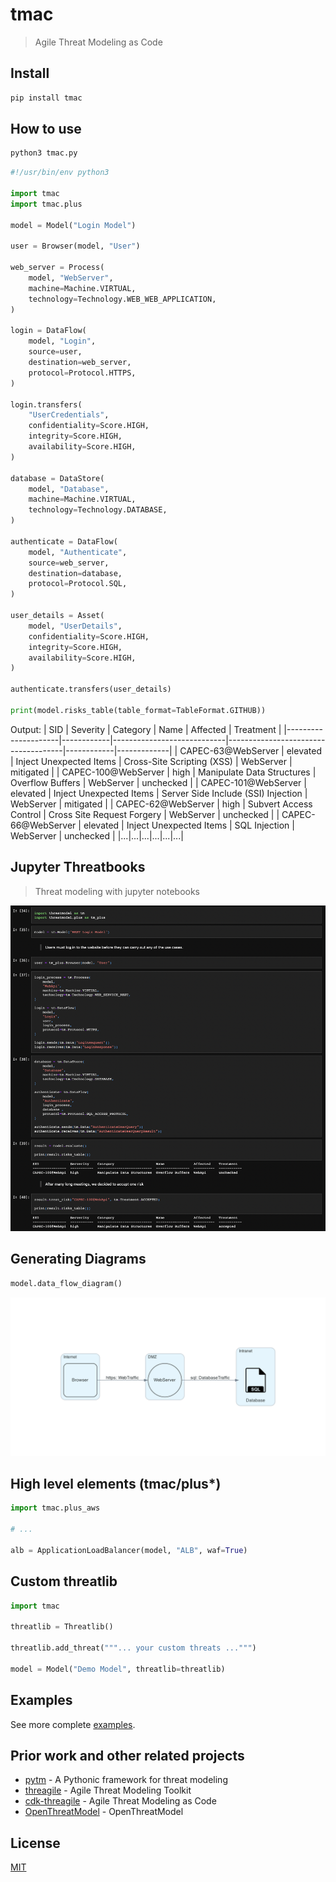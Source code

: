 # tmac
> Agile Threat Modeling as Code

## Install
```bash
pip install tmac
```

## How to use
```bash
python3 tmac.py
```

```python
#!/usr/bin/env python3

import tmac
import tmac.plus

model = Model("Login Model")

user = Browser(model, "User")

web_server = Process(
    model, "WebServer",
    machine=Machine.VIRTUAL,
    technology=Technology.WEB_WEB_APPLICATION,
)

login = DataFlow(
    model, "Login",
    source=user,
    destination=web_server,
    protocol=Protocol.HTTPS,
)

login.transfers(
    "UserCredentials",
    confidentiality=Score.HIGH,
    integrity=Score.HIGH,
    availability=Score.HIGH,
)

database = DataStore(
    model, "Database",
    machine=Machine.VIRTUAL,
    technology=Technology.DATABASE,
)

authenticate = DataFlow(
    model, "Authenticate",
    source=web_server,
    destination=database,
    protocol=Protocol.SQL,
)

user_details = Asset(
    model, "UserDetails",
    confidentiality=Score.HIGH,
    integrity=Score.HIGH,
    availability=Score.HIGH,
)

authenticate.transfers(user_details)

print(model.risks_table(table_format=TableFormat.GITHUB))
```
Output:
| SID                 | Severity   | Category                   | Name                                | Affected   | Treatment   |
|---------------------|------------|----------------------------|-------------------------------------|------------|-------------|
| CAPEC-63@WebServer  | elevated   | Inject Unexpected Items    | Cross-Site Scripting (XSS)          | WebServer  | mitigated   |
| CAPEC-100@WebServer | high       | Manipulate Data Structures | Overflow Buffers                    | WebServer  | unchecked   |
| CAPEC-101@WebServer | elevated   | Inject Unexpected Items    | Server Side Include (SSI) Injection | WebServer  | mitigated   |
| CAPEC-62@WebServer  | high       | Subvert Access Control     | Cross Site Request Forgery          | WebServer  | unchecked   |
| CAPEC-66@WebServer  | elevated   | Inject Unexpected Items    | SQL Injection                       | WebServer  | unchecked   |
|...|...|...|...|...|...|

## Jupyter Threatbooks
> Threat modeling with jupyter notebooks

![threatbook.png](https://github.com/hupe1980/threatmodel/raw/main/.assets/threatbook.png)

## Generating Diagrams
```python
model.data_flow_diagram()
```
![threatbook.png](https://github.com/hupe1980/threatmodel/raw/main/.assets/data-flow-diagram.png)

## High level elements (tmac/plus*)
```python
import tmac.plus_aws

# ...

alb = ApplicationLoadBalancer(model, "ALB", waf=True)

```

## Custom threatlib
```python
import tmac

threatlib = Threatlib()

threatlib.add_threat("""... your custom threats ...""")

model = Model("Demo Model", threatlib=threatlib)
```
## Examples

See more complete [examples](https://github.com/hupe1980/threatmodel/tree/master/examples).

## Prior work and other related projects
- [pytm](https://github.com/izar/pytm) - A Pythonic framework for threat modeling
- [threagile](https://github.com/Threagile/threagile) - Agile Threat Modeling Toolkit
- [cdk-threagile](https://github.com/hupe1980/cdk-threagile) - Agile Threat Modeling as Code
- [OpenThreatModel](https://github.com/iriusrisk/OpenThreatModel) - OpenThreatModel

## License

[MIT](LICENSE)